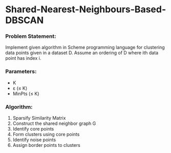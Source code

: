 <h1>Shared-Nearest-Neighbours-Based-DBSCAN</h1>

<h3>Problem Statement:</h3>

Implement given algorithm in Scheme programming language for clustering data points given in a dataset D. Assume an ordering of D where ith data point has index i.

<h3>Parameters:</h3>

* K
* ε (≤ K)
* MinPts (≤ K)

<h3>Algorithm:</h3>

1. Sparsify Similarity Matrix
2. Construct the shared neighbor graph G
3. Identify core points
4. Form clusters using core points
5. Identify noise points
6. Assign border points to clusters
